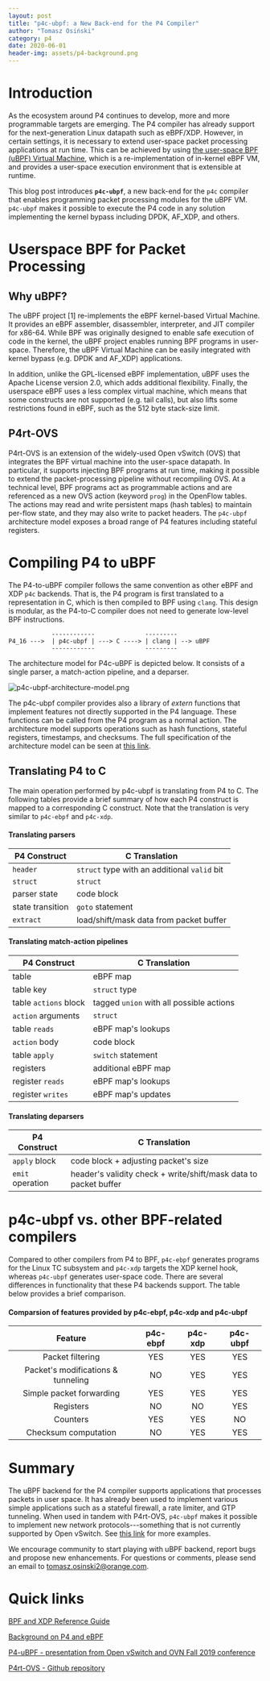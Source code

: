 ```yaml
---
layout: post
title: "p4c-ubpf: a New Back-end for the P4 Compiler"
author: "Tomasz Osiński"
category: p4
date: 2020-06-01
header-img: assets/p4-background.png
---
```


# Introduction 
 
As the ecosystem around P4 continues to develop, more and more programmable targets are emerging. The P4 compiler has already support for the next-generation Linux datapath such as eBPF/XDP. However, in certain settings, it is necessary to extend user-space packet processing applications at run time. This can be achieved by using [the user-space BPF (uBPF) Virtual Machine](https://github.com/iovisor/ubpf), which is a re-implementation of in-kernel eBPF VM, and provides a user-space execution environment that is extensible at runtime.  

This blog post introduces **`p4c-ubpf`**, a new back-end for the `p4c` compiler that enables programming packet processing modules for the uBPF VM. `p4c-ubpf` makes it possible to execute the P4 code in any solution implementing the kernel bypass including DPDK, AF_XDP, and others.

# Userspace BPF for Packet Processing

## Why uBPF?

The uBPF project [1] re-implements the eBPF kernel-based Virtual Machine. It provides an eBPF assembler, disassembler, interpreter, and JIT compiler for x86-64. While BPF was originally designed to enable safe execution of code in the kernel, the uBPF project enables running BPF programs in user-space. Therefore, the uBPF Virtual Machine can be easily integrated with kernel bypass (e.g. DPDK and AF_XDP) applications.

In addition, unlike the GPL-licensed eBPF implementation, uBPF uses the Apache License version 2.0, which adds additional flexibility. Finally, the userspace eBPF uses a less complex virtual machine, which means that some constructs are not supported (e.g. tail calls), but also lifts some restrictions found in eBPF, such as the 512 byte stack-size limit. 

## P4rt-OVS

P4rt-OVS is an extension of the widely-used Open vSwitch (OVS) that integrates the BPF virtual machine into the user-space datapath. In particular, it supports injecting BPF programs at run time, making it possible to extend the packet-processing pipeline without recompiling OVS. At a technical level, BPF programs act as programmable actions and are referenced as a new OVS action (keyword `prog`) in the OpenFlow tables. The actions may read and write persistent maps (hash tables) to maintain per-flow state, and they may also write to packet headers. The `p4c-ubpf` architecture model exposes a broad range of P4 features including stateful registers.

# Compiling P4 to uBPF

The P4-to-uBPF compiler follows the same convention as other eBPF and XDP `p4c` backends. That is, the P4 program is first translated to a representation in C, which is then compiled to BPF using `clang`. This design is modular, as the P4-to-C compiler does not need to generate low-level BPF instructions. 

```
            ------------              ---------
P4_16 --->  | p4c-ubpf | ---> C ----> | clang | --> uBPF
            ------------              ---------
```

The architecture model for P4c-uBPF is depicted below. It consists of a single parser, a match-action pipeline, and a deparser. 

![p4c-ubpf-architecture-model.png]({{site.baseurl}}/assets/p4c-ubpf-architecture-model.png)

The p4c-ubpf compiler provides also a library of *extern* functions that implement features not directly supported in the P4 language. These functions can be called from the P4 program as a normal action. The architecture model supports operations such as hash functions, stateful registers, timestamps, and checksums. The full specification of the architecture model can be seen at [this link](https://github.com/p4lang/p4c/blob/master/backends/ubpf/p4include/ubpf_model.p4). 

## Translating P4 to C

The main operation performed by p4c-ubpf is translating from P4 to C. The following tables provide a brief summary of how each P4 construct is mapped to a corresponding C construct. Note that the translation is very similar to `p4c-ebpf` and `p4c-xdp`.

#### Translating parsers

P4 Construct | C Translation
----------|------------
`header`  | `struct` type with an additional `valid` bit
`struct`  | `struct`
parser state  | code block
state transition | `goto` statement
`extract` | load/shift/mask data from packet buffer

#### Translating match-action pipelines

P4 Construct | C Translation
----------|------------
table     | eBPF map
table key | `struct` type
table `actions` block | tagged `union` with all possible actions
`action` arguments | `struct`
table `reads` | eBPF map's lookups
`action` body | code block
table `apply` | `switch` statement
registers  | additional eBPF map
register `reads` | eBPF map's lookups
register `writes` | eBPF map's updates

#### Translating deparsers

P4 Construct | C Translation
----------|------------
`apply` block  | code block + adjusting packet's size
`emit` operation | header's validity check + write/shift/mask data to packet buffer

# p4c-ubpf vs. other BPF-related compilers

Compared to other compilers from P4 to BPF, `p4c-ebpf` generates programs for the Linux TC subsystem and `p4c-xdp` targets the XDP kernel hook, whereas `p4c-ubpf` generates user-space code. There are several differences in functionality that these P4 backends support. The table below provides a brief comparison. 

#### Comparsion of features provided by p4c-ebpf, p4c-xdp and p4c-ubpf

|               Feature              | p4c-ebpf | p4c-xdp | p4c-ubpf |
|:----------------------------------:|:--------:|:-------:|:--------:|
|          Packet filtering          |    YES   |   YES   |    YES   |
| Packet's modifications & tunneling |    NO    |   YES   |    YES   |
|      Simple packet forwarding      |    YES   |   YES   |    YES   |
|              Registers             |    NO    |   NO    |    YES   |
|              Counters              |    YES   |   YES   |    NO    |
|        Checksum computation        |    NO    |   YES   |    YES   |

# Summary

The uBPF backend for the P4 compiler supports applications that processes packets in user space. It has already been used to implement various simple applications such as a stateful firewall, a rate limiter, and GTP tunneling. When used in tandem with P4rt-OVS, `p4c-ubpf` makes it possible to implement new network protocols---something that is not currently supported by Open vSwitch. See [this link](https://github.com/p4lang/p4c/tree/master/backends/ubpf/examples) for more examples. 

We encourage community to start playing with uBPF backend, report bugs and propose new enhancements. For questions or comments, please send an email to tomasz.osinski2@orange.com. 

# Quick links

[BPF and XDP Reference Guide](https://docs.cilium.io/en/v1.6/bpf/)

[Background on P4 and eBPF](https://github.com/p4lang/p4c/blob/master/backends/ebpf/README.md)

[P4-uBPF - presentation from Open vSwitch and OVN Fall 2019 conference](https://www.openvswitch.org/support/ovscon2019/#4.3F)

[P4rt-OVS - Github repository](https://github.com/Orange-OpenSource/p4rt-ovs)

